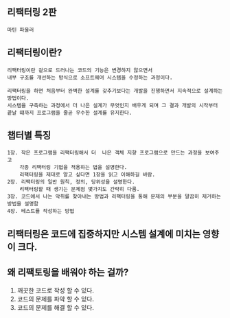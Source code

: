 

## 리팩터링 2판
    마틴 파울러

## 리팩터링이란?
    리팩터링이란 겉으로 드러나는 코드의 기능은 변경하지 않으면서
    내부 구조를 개선하는 방식으로 소프트웨어 시스템을 수정하는 과정이다.
    
    리팩터링을 하면 처음부터 완벽한 설계를 갖추기보다는 개발을 진행하면서 지속적으로 설계하는 방법이다.
    시스템을 구축하는 과정에서 더 나은 설계가 무엇인지 배우게 되며 그 결과 개발의 시작부터 끝날 떄까지 프로그램을 줄곧 우수한 설계를 유지한다.

## 챕터별 특징
    1장. 작은 프로그램을 리팩터링해서 더  나은 객체 지향 프로그램으로 만드는 과정을 보여주고
        각종 리팩터링 기법을 적용하는 법을 설명한다.
        리팩터링을 제대로 알고 싶다면 1장을 읽고 이해하길 바람.
    2장. 리팩터링의 일반 원칙, 정의, 당위성을 설명한다.
        리팩터링할 때 생기는 문제점 몇가지도 간략히 다룸.
    3장. 코드에서 나는 악취를 찾아내는 방법과 리팩터링을 통해 문제의 부분을 말끔히 제거하는 방법을 설명함
    4장. 테스트를 작성하는 방법

## 리팩터링은 코드에 집중하지만 시스템 설계에 미치는 영향이 크다.


## 왜 리팩토링을 배워야 하는 걸까?
1. 깨끗한 코드로 작성 할 수 있다.
2. 코드의 문제를 파악 할 수 있다.
3. 코드의 문제를 해결 할 수 있다.


